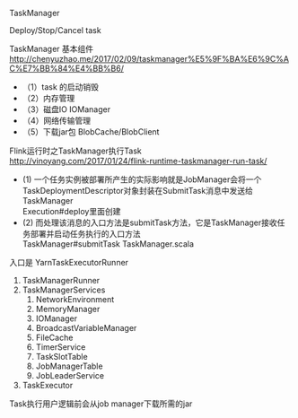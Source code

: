 TaskManager

Deploy/Stop/Cancel task

TaskManager 基本组件  
http://chenyuzhao.me/2017/02/09/taskmanager%E5%9F%BA%E6%9C%AC%E7%BB%84%E4%BB%B6/
- （1）task 的启动销毁  
- （2）内存管理  
- （3）磁盘IO IOManager  
- （4）网络传输管理  
- （5）下载jar包
      BlobCache/BlobClient


Flink运行时之TaskManager执行Task  
http://vinoyang.com/2017/01/24/flink-runtime-taskmanager-run-task/

- (1) 一个任务实例被部署所产生的实际影响就是JobManager会将一个TaskDeploymentDescriptor对象封装在SubmitTask消息中发送给TaskManager  
  Execution#deploy里面创建  
- (2) 而处理该消息的入口方法是submitTask方法，它是TaskManager接收任务部署并启动任务执行的入口方法  
  TaskManager#submitTask  TaskManager.scala


入口是 YarnTaskExecutorRunner  
1. TaskManagerRunner  
1. TaskManagerServices  
   1. NetworkEnvironment   
   1. MemoryManager  
   1. IOManager  
   1. BroadcastVariableManager  
   1. FileCache  
   1. TimerService  
   1. TaskSlotTable  
   1. JobManagerTable  
   1. JobLeaderService  
1. TaskExecutor  
  
Task执行用户逻辑前会从job manager下载所需的jar
